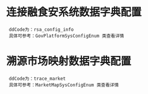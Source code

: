 # 连接融食安系统数据字典配置
```
 ddCode为：rsa_config_info
 具体可参考：GovPlatformSysConfigEnum 类查看详情
```
# 溯源市场映射数据字典配置
```
 ddCode为：trace_market
 具体可参考：MarketMapSysConfigEnum 类查看详情
```